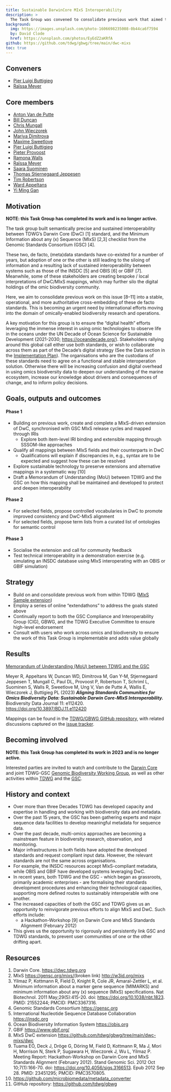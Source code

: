 ```yaml
---
title: Sustainable DarwinCore MIxS Interoperability
description: >
  The Task Group was convened to consolidate previous work that aimed to prevent siloed (meta)data standards development in the omics and broader biodiversity communities. The TG leverages procedural and technical advancements in TDWG and the GSC to develop a sustainably interoperable MIxS-driven extension of DwC. The results (completed in 2023) ensure that data produced in either MIxS- or DwC-compliant form can be automatically brokered between user communities, bringing the communities closer together.
background:
  img: https://images.unsplash.com/photo-1606698235008-0b44ca6f7594
  by: David Clode
  href: https://unsplash.com/photos/EyEdZ2aKRfA
github: https://github.com/tdwg/gbwg/tree/main/dwc-mixs
toc: true
---
```


## Conveners

- [Pier Luigi Buttigieg](https://orcid.org/0000-0002-4366-3088)
- [Raïssa Meyer](https://orcid.org/0000-0002-2996-719X)

## Core members

- [Anton Van de Putte](https://orcid.org/0000-0003-1336-5554)
- [Bill Duncan](https://orcid.org/0000-0001-9625-1899)
- [Chris Mungall](https://orcid.org/0000-0002-6601-2165)
- [John Wieczorek](https://orcid.org/0000-0003-1144-0290)
- [Mariya Dimitrova](https://orcid.org/0000-0002-8083-6048)
- [Maxime Sweetlove](https://orcid.org/0000-0003-3770-3714)
- [Pier Luigi Buttigieg](https://orcid.org/0000-0002-4366-3088)
- [Pieter Provoost](https://orcid.org/0000-0002-4236-0384)
- [Ramona Walls](https://orcid.org/0000-0001-8815-0078)
- [Raïssa Meyer](https://orcid.org/0000-0002-2996-719X)
- [Saara Suominen](https://orcid.org/0000-0001-9401-8460)
- [Thomas Stjernegaard Jeppesen](https://orcid.org/0000-0003-1691-239X)
- [Tim Robertson](https://orcid.org/0000-0001-6215-3617)
- [Ward Appeltans](https://orcid.org/0000-0002-3237-4547)
- [Yi Ming Gan](https://orcid.org/0000-0001-7087-2646)

## Motivation

**NOTE: this Task Group has completed its work and is no longer active.**

The task group built semantically precise and sustained interoperability between TDWG’s Darwin Core (DwC) [1] standard, and the Minimum Information about any (x) Sequence (MIxS) [2,3] checklist from the Genomic Standards Consortium (GSC) [4].

These two, de facto, (meta)data standards have co-existed for a number of years, but adoption of one or the other is still leading to the siloing of information and a resulting lack of sustained interoperability between systems such as those of the INSDC [5] and OBIS [6] or GBIF [7]. Meanwhile, some of these stakeholders are creating bespoke / local interpretations of DwC/MIxS mappings, which may further silo the digital holdings of the omic biodiversity community.

Here, we aim to consolidate previous work on this issue [8–11] into a stable, operational, and more authoritative cross-embedding of these de facto standards. This is becoming an urgent need by international efforts moving into the domain of omically-enabled biodiversity research and operations.

A key motivation for this group is to ensure the “digital health” efforts leveraging the immense interest in using omic technologies to observe life in the oceans under the UN Decade of Ocean Science for Sustainable Development (2021-2030; <https://oceandecade.org/>). Stakeholders rallying around this global call either use both standards, or wish to collaborate across them as part of the Decade’s digital strategy (See the Data section in the [Implementation Plan](https://www.oceandecade.org/assets/uploads/documents/Ocean-Decade-Implementation-Plan-Version-2-0-min_1596634145.pdf)). The organisations who are the custodians of these standards need to agree on a functional and stable interoperation solution. Otherwise there will be increasing confusion and digital overhead in using omics biodiversity data to deepen our understanding of the marine ecosystem, increase our knowledge about drivers and consequences of change, and to inform policy decisions.

## Goals, outputs and outcomes

#### Phase 1

- Building on previous work, create and complete a MIxS-driven extension of DwC, synchronised with GSC MIxS release cycles and mapped through IRIs
    - Explore both item-level IRI binding and extensible mapping through SSSOM-like approaches
- Qualify all mappings between MIxS fields and their counterparts in DwC
    - Qualifications will explain if discrepancies in, e.g., syntax are to be expected and suggest how these can be resolved
- Explore sustainable technology to preserve extensions and alternative mappings in a systematic way [10]
- Draft a Memorandum of Understanding (MoU) between TDWG and the GSC on how this mapping shall be maintained and developed to protect and deepen interoperability

#### Phase 2

- For selected fields, propose controlled vocabularies in DwC to promote improved consistency and DwC-MIxS alignment
- For selected fields, propose term lists from a curated list of ontologies for semantic control

#### Phase 3

- Socialise the extension and call for community feedback
- Test technical interoperability in a demonstration exercise (e.g. simulating an INSDC database using MIxS interoperating with an OBIS or GBIF simulation)

## Strategy

- Build on and consolidate previous work from within TDWG ([MIxS Sample extension](http://rs.gbif.org/sandbox/extension/mixs_sample.xml))
- Employ a series of online “extendathons” to address the goals stated above
- Continually report to both the GSC Compliance and Interoperability Group (CIG), GBWG, and the TDWG Executive Committee to ensure high-level endorsement
- Consult with users who work across omics and biodiversity to ensure the work of this Task Group is implementable and adds value globally

## Results

[Memorandum of Understanding (MoU) between TDWG and the GSC](https://www.gensc.org//news/2022/11/04/gsc_tdwg_mou.html)

Meyer R, Appeltans W, Duncan WD, Dimitrova M, Gan Y-M, Stjernegaard Jeppesen T, Mungall C, Paul DL, Provoost P, Robertson T, Schriml L, Suominen S, Walls R, Sweetlove M, Ung V, Van de Putte A, Wallis E, Wieczorek J, Buttigieg PL (2023) **_Aligning Standards Communities for Omics Biodiversity Data: Sustainable Darwin Core-MIxS Interoperability._** Biodiversity Data Journal 11: e112420. https://doi.org/10.3897/BDJ.11.e112420

Mappings can be found in the [TDWG/GBWG GitHub repository](https://github.com/tdwg/gbwg/tree/v2.1.0/dwc-mixs/mapping), with related discussions captured on the [issue tracker](https://github.com/tdwg/gbwg/issues?q=is%3Aissue+label%3A%22DwC-MIxS+TG%22+is%3Aclosed).


## Becoming involved

**NOTE: this Task Group has completed its work in 2023 and is no longer active.**

Interested parties are invited to watch and contribute to the [Darwin Core](https://dwc.tdwg.org/) and joint TDWG-GSC [Genomic Biodiversity Working Group](https://www.tdwg.org/community/gbwg/), as well as other activities within [TDWG](https://www.tdwg.org/community/) and the [GSC](https://www.gensc.org/index.html).

## History and context

- Over more than three Decades TDWG has developed capacity and expertise in handling and working with biodiversity data and metadata.
- Over the past 15 years, the GSC has been gathering experts and major sequence data facilities to develop meaningful metadata for sequence data.
- Over the past decade, multi-omics approaches are becoming a mainstream feature in biodiversity research, observation, and monitoring.
- Major infrastructures in both fields have adopted the developed standards and request compliant input data. However, the relevant standards are not the same across organisations.
- For example, the INSDC resources accept MIxS-compliant metadata, while OBIS and GBIF have developed systems leveraging DwC.
- In recent years, both TDWG and the GSC - which began as grassroots, primarily academic enterprises - are formalising their standards development procedures and enhancing their technological capacities, supporting more defined routes to sustainably interoperable with one another.
- The increased capacities of both the GSC and TDWG gives us an opportunity to reinvigorate previous efforts to align MIxS and DwC. Such efforts include:
    - a Hackathon-Workshop [9] on Darwin Core and MIxS Standards Alignment (February 2012)
- This gives us the opportunity to rigorously and persistently link GSC and TDWG standards, to prevent user communities of one or the other drifting apart.

## Resources

1. Darwin Core. <https://dwc.tdwg.org>
2. MIxS <https://gensc.org/mixs/>(broken link) <http://w3id.org/mixs>
3. Yilmaz P, Kottmann R, Field D, Knight R, Cole JR, Amaral-Zettler L, et al. Minimum information about a marker gene sequence (MIMARKS) and minimum information about any (x) sequence (MIxS) specifications. Nat Biotechnol. 2011 May;29(5):415-20. doi: <https://doi.org/10.1038/nbt.1823>. PMID: 21552244; PMCID: PMC3367316.
4. Genomic Standards Consortium <https://gensc.org>
5. International Nucleotide Sequence Database Collaboration <https://insdc.org>
6. Ocean Biodiversity Information System <https://obis.org>
7. GBIF <https://www.gbif.org/>
8. MIxS DwC extension <https://github.com/tdwg/gbwg/tree/main/dwc-mixs/dwc>
9. Tuama EÓ, Deck J, Dröge G, Döring M, Field D, Kottmann R, Ma J, Mori H, Morrison N, Sterk P, Sugawara H, Wieczorek J, Wu L, Yilmaz P. Meeting Report: Hackathon-Workshop on Darwin Core and MIxS Standards Alignment (February 2012). Stand Genomic Sci. 2012 Oct 10;7(1):166-70. doi: <https://doi.org/10.4056/sigs.3166513>. Epub 2012 Sep 28. PMID: 23451295; PMCID: PMC3570805.
10. <https://github.com/microbiomedata/metadata_converter>
11. GitHub repository: <https://github.com/tdwg/gbwg>
